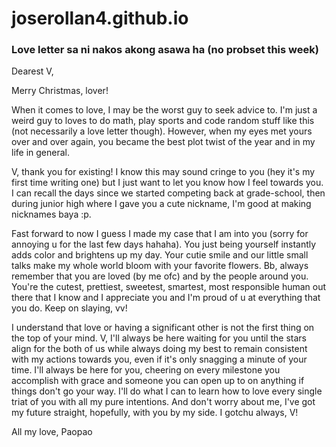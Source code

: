 # joserollan4.github.io

### Love letter sa ni nakos akong asawa ha (no probset this week)

Dearest V,

Merry Christmas, lover!

When it comes to love, I may be the worst guy to seek advice to. I'm just a weird guy to loves to do math, play sports and code random stuff like this (not necessarily a love letter though). However, when my eyes met yours over and over again, you became the best plot twist of the year and in my life in general.

V, thank you for existing! I know this may sound cringe to you (hey it's my first time writing one) but I just want to let you know how I feel towards you. I can recall the days since we started competing back at grade-school, then during junior high where I gave you a cute nickname, I'm good at making nicknames baya :p. 

Fast forward to now I guess I made my case that I am into you (sorry for annoying u for the last few days hahaha). You just being yourself instantly adds color and brightens up my day. Your cutie smile and our little small talks make my whole world bloom with your favorite flowers. Bb, always remember that you are loved (by me ofc) and by the people around you. You're the cutest, prettiest, sweetest, smartest, most responsible human out there that I know and I appreciate you and I'm proud of u at everything that you do. Keep on slaying, vv!

I understand that love or having a significant other is not the first thing on the top of your mind. V, I'll always be here waiting for you until the stars align for the both of us while always doing my best to remain consistent with my actions towards you, even if it's only snagging a minute of your time. I'll always be here for you, cheering on every milestone you accomplish with grace and someone you can open up to on anything if things don't go your way. I'll do what I can to learn how to love every single triat of you with all my pure intentions. And don't worry about me, I've got my future straight, hopefully, with you by my side. I gotchu always, V!

All my love, 
Paopao
